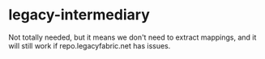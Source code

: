 # legacy-intermediary
Not totally needed, but it means we don't need to extract mappings, and it will still work if repo.legacyfabric.net has issues.
